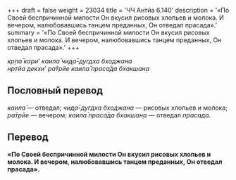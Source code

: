 +++
draft = false
weight = 23034
title = 'ЧЧ Антйа 6.140'
description = '«По Своей беспричинной милости Он вкусил рисовых хлопьев и молока. И вечером, налюбовавшись танцем преданных, Он отведал прасада».'
summary = '«По Своей беспричинной милости Он вкусил рисовых хлопьев и молока. И вечером, налюбовавшись танцем преданных, Он отведал прасада».'
+++

_кр̣па̄ кари_’ _каила̄ чид̣а̄-дугдха бходжана  
нр̣тйа декхи_’ _ра̄трйе каила̄ праса̄да бхакшан̣а_

## Пословный перевод

_каила̄_ — отведал; _чид̣а̄_\-_дугдха_ _бходжана_ — рисовых хлопьев и молока; _ра̄трйе_ — вечером; _каила̄_ _праса̄да_ _бхакшан̣а_ — отведал _прасада_.

## Перевод

**«По Своей беспричинной милости Он вкусил рисовых хлопьев и молока. И вечером, налюбовавшись танцем преданных, Он отведал прасада».**
